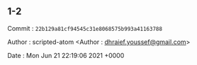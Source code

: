 ## 1-2 

 Commit : `22b129a81cf94545c31e8068575b993a41163788`

 Author : scripted-atom <Author : dhraief.youssef@gmail.com> 

 Date 	: Mon Jun 21 22:19:06 2021 +0000 

